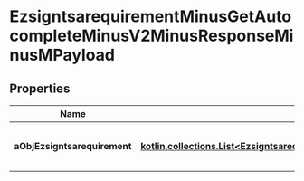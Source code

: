 
# EzsigntsarequirementMinusGetAutocompleteMinusV2MinusResponseMinusMPayload

## Properties
Name | Type | Description | Notes
------------ | ------------- | ------------- | -------------
**aObjEzsigntsarequirement** | [**kotlin.collections.List&lt;EzsigntsarequirementMinusAutocompleteElementMinusResponse&gt;**](EzsigntsarequirementMinusAutocompleteElementMinusResponse.md) | An array of Ezsigntsarequirement autocomplete element response. | 




